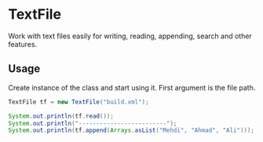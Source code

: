 # TextFile
Work with text files easily for writing, reading, appending, search and other features.


## Usage
Create instance of the class and start using it.
First argument is the file path.

```java
TextFile tf = new TextFile("build.xml");

System.out.println(tf.read());
System.out.println("-------------------------");
System.out.println(tf.append(Arrays.asList("Mehdi", "Ahmad", "Ali")));
```

